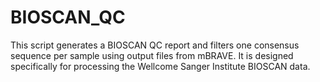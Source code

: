 # BIOSCAN_QC
This script generates a BIOSCAN QC report and filters one consensus sequence per sample using output files from mBRAVE. It is designed specifically for processing the Wellcome Sanger Institute BIOSCAN data.
